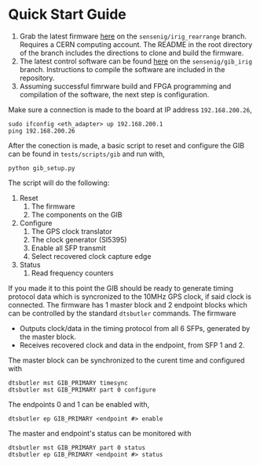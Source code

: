# Quick Start Guide

1. Grab the latest firmware [here](https://gitlab.cern.ch/dune-daq/timing/timing-board-firmware) on the `sensenig/irig_rearrange` branch. Requires a CERN computing account. The README in the root directory of the branch includes the directions to clone and build the firmware.
2. The latest control software can be found [here](https://github.com/DUNE-DAQ/timing-board-software.git) on the `sensenig/gib_irig` branch. Instructions to compile the software are included in the repository.
3. Assuming successful fimrware build and FPGA programming and compilation of
the software, the next step is configuration. 

Make sure a connection is made to the board at IP address `192.168.200.26`,

```
sudo ifconfig <eth_adapter> up 192.168.200.1
ping 192.168.200.26
```

After the conection is made, a basic script to reset and configure the GIB can
be found in `tests/scripts/gib` and run with,

```
python gib_setup.py
``` 

The script  will do the following:
1. Reset
    1. The firmware
    2. The components on the GIB
2. Configure 
    1. The GPS clock translator
    2. The clock generator (SI5395)
    3. Enable all SFP transmit
    4. Select recovered clock capture edge
3. Status
    1. Read frequency counters

If you made it to this point the GIB should be ready to generate timing
protocol data which is syncronized to the 10MHz GPS clock, if said clock is connected. The firmware has
1 master block and 2 endpoint blocks which can be controlled by the standard
`dtsbutler` commands. The firmware

* Outputs clock/data in the timing protocol from all 6 SFPs, generated by the
  master block.
* Receives recovered clock and data in the endpoint, from SFP 1 and 2.

The master block can be synchronized to the curent time and configured with 

```
dtsbutler mst GIB_PRIMARY timesync
dtsbutler mst GIB_PRIMARY part 0 configure
```

The endpoints 0 and 1 can be enabled with,

```
dtsbutler ep GIB_PRIMARY <endpoint #> enable
```

The master and endpoint's status can be monitored with

```
dtsbutler mst GIB_PRIMARY part 0 status
dtsbutler ep GIB_PRIMARY <endpoint #> status
```
